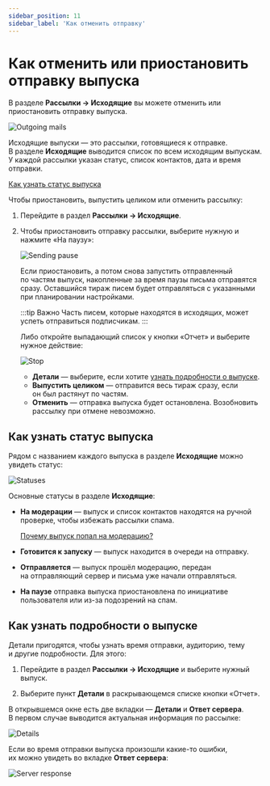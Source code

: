```yaml
---
sidebar_position: 11
sidebar_label: 'Как отменить отправку'
---
```


# Как отменить или приостановить отправку выпуска

В разделе **Рассылки → Исходящие** вы можете отменить или приостановить отправку выпуска.

![Outgoing mails](/img/email-campaigns/create-your-campaign/how-to-stop-emails/outgoing-mails.jpg) <br/>

Исходящие выпуски&nbsp;&mdash; это рассылки, готовящиеся к&nbsp;отправке. В&nbsp;разделе **Исходящие** выводится список по&nbsp;всем исходящим выпускам. У&nbsp;каждой рассылки указан статус, список контактов, дата и&nbsp;время отправки.

[Как узнать статус выпуска](#как-узнать-статус-выпуска)

Чтобы приостановить, выпустить целиком или отменить рассылку:

1. Перейдите в&nbsp;раздел **Рассылки &rarr; Исходящие**.

2. Чтобы приостановить отправку рассылки, выберите нужную и нажмите «На паузу»:

   ![Sending pause](/img/email-campaigns/create-your-campaign/how-to-stop-emails/sending-pause.png)

   Если приостановить, а&nbsp;потом снова запустить отправленный по&nbsp;частям выпуск, накопленные за&nbsp;время паузы письма отправятся сразу. Оставшийся тираж писем будет отправляться с&nbsp;указанными при планировании настройками.

   :::tip Важно
   Часть писем, которые находятся в&nbsp;исходящих, может успеть отправиться подписчикам.
   :::

   Либо откройте выпадающий список у&nbsp;кнопки &laquo;Отчет&raquo; и&nbsp;выберите нужное действие:

   ![Stop](/img/email-campaigns/create-your-campaign/how-to-stop-emails/stop.png) <br/>

   - **Детали** — выберите, если хотите [узнать подробности о выпуске](#как-узнать-подробности-овыпуске).
   - **Выпустить целиком** — отправится весь тираж сразу, если он&nbsp;был растянут по&nbsp;частям.
   - **Отменить** — отправка выпуска будет остановлена. Возобновить рассылку при отмене невозможно.

## Как узнать статус выпуска

Рядом с названием каждого выпуска в&nbsp;разделе **Исходящие** можно увидеть статус:

![Statuses](/img/email-campaigns/create-your-campaign/how-to-stop-emails/statuses.png) <br/>

Основные статусы в&nbsp;разделе **Исходящие**:

- **На модерации** — выпуск и&nbsp;список контактов находятся на&nbsp;ручной проверке, чтобы избежать рассылки спама.

  [Почему выпуск попал на модерацию?](https://docs.sendsay.ru/faq/moderation) <br/>

- **Готовится к запуску** — выпуск находится в&nbsp;очереди на&nbsp;отправку.
- **Отправляется** — выпуск прошёл модерацию, передан на&nbsp;отправляющий сервер и&nbsp;письма уже начали отправляться.
- **На паузе** отправка выпуска приостановлена по&nbsp;инициативе пользователя или из-за подозрений на&nbsp;спам.

## Как узнать подробности о&nbsp;выпуске

Детали пригодятся, чтобы узнать время отправки, аудиторию, тему и&nbsp;другие подробности. Для этого:

1. Перейдите в&nbsp;раздел **Рассылки &rarr; Исходящие** и&nbsp;выберите нужный выпуск.

2. Выберите пункт **Детали** в&nbsp;раскрывающемся списке кнопки &laquo;Отчет&raquo;.

В&nbsp;открывшемся окне есть две вкладки&nbsp;&mdash; **Детали** и&nbsp;**Ответ сервера**. В&nbsp;первом случае выводится актуальная информация по&nbsp;рассылке:

![Details](/img/email-campaigns/create-your-campaign/how-to-stop-emails/details.jpg) <br/>

Если во&nbsp;время отправки выпуска произошли какие-то ошибки, их&nbsp;можно увидеть во&nbsp;вкладке **Ответ сервера**:

![Server response](/img/email-campaigns/create-your-campaign/how-to-stop-emails/server-response.jpg) <br/>
